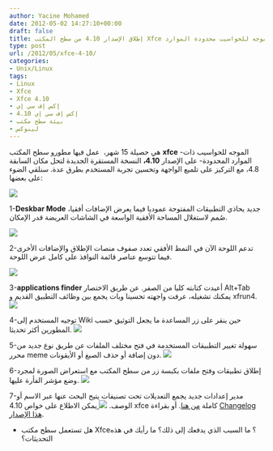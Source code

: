 ```yaml
---
author: Yacine Mohamed
date: 2012-05-02 14:27:10+00:00
draft: false
title: إطلاق الإصدار 4.10 من سطح المكتب Xfce الموجه للحواسيب محدودة الموارد
type: post
url: /2012/05/xfce-4-10/
categories:
- Unix/Linux
tags:
- Linux
- Xfce
- Xfce 4.10
- إكس إف سي إي
- إكس إف سي إي 4.10
- بيئة سطح مكتب
- لينوكس
---
```


هي حصيلة 15 شهر،  عمل فيها مطورو سطح المكتب **xfce** -الموجه للحواسيب ذات الموارد المحدودة- على الإصدار **4.10،** النسخة المستقرة الجديدة لتحل مكان السابقة 4.8، مع التركيز على تلميع الواجهة وتحسين تجربة المستخدم بطرق عدة. سنلقي الضوء على بعضها:




[![](https://www.it-scoop.com/wp-content/uploads/2012/05/XFCE-desktop.jpg)
](https://www.it-scoop.com/wp-content/uploads/2012/05/XFCE-desktop.jpg)


1-**Deskbar Mode** جديد يحاذي التطبيقات المفتوحة عموديا فيما يعرض الإضافات أفقيا، صُمم لاستغلال المساحة الأفقية الواسعة في الشاشات العريضة قدر الإمكان.

[![](https://www.it-scoop.com/wp-content/uploads/2012/05/panel-deskbar.png)
](https://www.it-scoop.com/wp-content/uploads/2012/05/panel-deskbar.png)

2-تدعم اللوحة الآن في النمط الأفقي تعدد صفوف منصات الإطلاق والإضافات الأخرى فيما تتوسع عناصر قائمة النوافذ على كامل عرض اللوحة.

[![](https://www.it-scoop.com/wp-content/uploads/2012/05/panel-rows.png)
](https://www.it-scoop.com/wp-content/uploads/2012/05/panel-rows.png)

3-**applications finder** أعيدت كتابته كليا من الصفر. عن طريق الاختصار Alt+Tab يمكنك تشغيله، عرفت واجهته تحسينا وبات يجمع بين وظائف التطبيق القديم و xfrun4.
[![](https://www.it-scoop.com/wp-content/uploads/2012/05/appfinder-expanded.png)
](https://www.it-scoop.com/wp-content/uploads/2012/05/appfinder-expanded.png)

4-توجيه المستخدم إلى Wiki حين ينقر على زر المساعدة ما يجعل التوثيق حسب المطورين أكثر تحديثا.
[![](https://www.it-scoop.com/wp-content/uploads/2012/05/online-help.png)
](https://www.it-scoop.com/wp-content/uploads/2012/05/online-help.png)

5-سهولة تغيير التطبيقات المستخدمة في فتح مختلف الملفات عن طريق نوع جديد من محرر meme دون إضافة أو حذف الصيغ أو الأيقونات.
[![](https://www.it-scoop.com/wp-content/uploads/2012/05/settings-mime.png)
](https://www.it-scoop.com/wp-content/uploads/2012/05/settings-mime.png)

6-إطلاق تطبيقات وفتح ملفات بكبسة زر من سطح المكتب مع استعراض الصورة لمجرد وضع مؤشر الفأرة عليها.
[![](https://www.it-scoop.com/wp-content/uploads/2012/05/xfdesktop.png)
](https://www.it-scoop.com/wp-content/uploads/2012/05/xfdesktop.png)

7-مدير إعدادات جديد يجمع التعديلات تحت تصنيفات يتيح البحث عنها عبر الاسم أو الوصف.
[![](https://www.it-scoop.com/wp-content/uploads/2012/05/settings-manager.png)
](https://www.it-scoop.com/wp-content/uploads/2012/05/settings-manager.png)
يمكن الاطلاع على خواص 4.10 xfce كاملة [من هنا](http://xfce.org/about/tour). أو بقراءة [Changelog هذا الإصدار](http://xfce.org/download/changelogs/4.10).
- هل تستعمل سطح مكتب Xfce؟ ما السبب الذي يدفعك إلى ذلك؟ ما رأيك في هذه التحديثات؟
